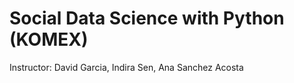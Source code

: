 # Social Data Science with Python (KOMEX)

Instructor: David Garcia, Indira Sen, Ana Sanchez Acosta
